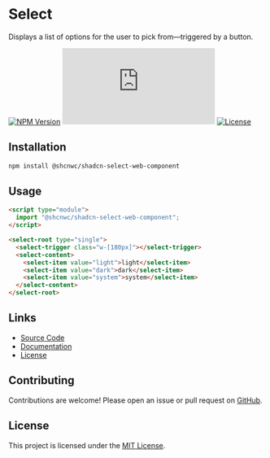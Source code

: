 # Select

Displays a list of options for the user to pick from—triggered by a button.

[![NPM Version](https://img.shields.io/npm/v/@shcnwc/shadcn-select-web-component.svg)](https://www.npmjs.com/package/@shcnwc/shadcn-select-web-component)
[![Package Size](https://img.badgesize.io/https://unpkg.com/@shcnwc/shadcn-select-web-component/index.js?compression=gzip)](https://www.npmjs.com/package/@shcnwc/shadcn-select-web-component)
[![License](https://img.shields.io/npm/l/@shcnwc/shadcn-select-web-component.svg)](https://github.com/shcnwc/shadcn-web-components/blob/main/LICENSE)


## Installation

```bash
npm install @shcnwc/shadcn-select-web-component
```

## Usage

```html
<script type="module">
  import "@shcnwc/shadcn-select-web-component";
</script>

<select-root type="single">
  <select-trigger class="w-[180px]"></select-trigger>
  <select-content>
    <select-item value="light">light</select-item>
    <select-item value="dark">dark</select-item>
    <select-item value="system">system</select-item>
  </select-content>
</select-root>
```

## Links

- [Source Code](https://github.com/shcnwc/shadcn-web-components/tree/main/dist/select)
- [Documentation](https://github.com/shcnwc/shadcn-web-components)
- [License](https://github.com/shcnwc/shadcn-web-components/blob/main/LICENSE)

## Contributing

Contributions are welcome! Please open an issue or pull request on [GitHub](https://github.com/shcnwc/shadcn-web-components).

## License

This project is licensed under the [MIT License](https://github.com/shcnwc/shadcn-web-components/blob/main/LICENSE).

